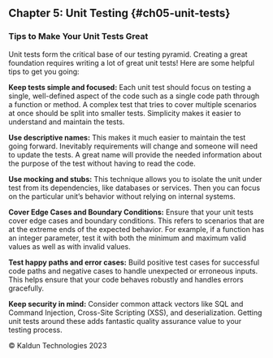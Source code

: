 ## Chapter 5: Unit Testing {#ch05-unit-tests}

### Tips to Make Your Unit Tests Great
Unit tests form the critical base of our testing pyramid. Creating a great foundation requires writing a lot of great unit tests! Here are some helpful tips to get you going:

**Keep tests simple and focused:** Each unit test should focus on testing a single, well-defined aspect of the code such as a single code path through a function or method. A complex test that tries to cover multiple scenarios at once should be split into smaller tests. Simplicity makes it easier to understand and maintain the tests.

**Use descriptive names:** This makes it much easier to maintain the test going forward. Inevitably requirements will change and someone will need to update the tests. A great name will provide the needed information about the purpose of the test without having to read the code.

**Use mocking and stubs:** This technique allows you to isolate the unit under test from its dependencies, like databases or services. Then you can focus on the particular unit’s behavior without relying on internal systems.

**Cover Edge Cases and Boundary Conditions:** Ensure that your unit tests cover edge cases and boundary conditions. This refers to scenarios that are at the extreme ends of the expected behavior. For example, if a function has an integer parameter, test it with both the minimum and maximum valid values as well as with invalid values.

**Test happy paths and error cases:** Build positive test cases for successful code paths and negative cases to handle unexpected or erroneous inputs. This helps ensure that your code behaves robustly and handles errors gracefully.

**Keep security in mind:** Consider common attack vectors like SQL and Command Injection, Cross-Site Scripting (XSS), and deserialization. Getting unit tests around these adds fantastic quality assurance value to your testing process.

&copy; Kaldun Technologies 2023
